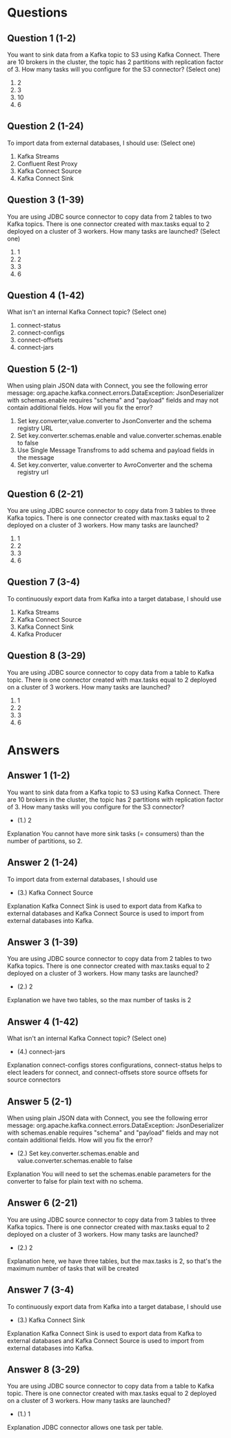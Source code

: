 # Questions
## Question 1 (1-2)
You want to sink data from a Kafka topic to S3 using Kafka Connect. There are 10 brokers in the cluster, the topic has 2 partitions with replication factor of 3. How many tasks will you configure for the S3 connector? (Select one)

1. 2
2. 3
3. 10
4. 6

## Question 2 (1-24)
To import data from external databases, I should use: (Select one)

1. Kafka Streams
2. Confluent Rest Proxy
3. Kafka Connect Source
4. Kafka Connect Sink


## Question 3 (1-39)
You are using JDBC source connector to copy data from 2 tables to two Kafka topics. There is one connector created with max.tasks equal to 2 deployed on a cluster of 3 workers. How many tasks are launched? (Select one)

1. 1
2. 2
3. 3
4. 6

## Question 4 (1-42)
What isn't an internal Kafka Connect topic?  (Select one)

1. connect-status
2. connect-configs
3. connect-offsets
4. connect-jars

## Question 5 (2-1)
When using plain JSON data with Connect, you see the following error message: org.apache.kafka.connect.errors.DataException: JsonDeserializer with schemas.enable requires "schema" and "payload" fields and may not contain additional fields. How will you fix the error?

1. Set key.converter,value.converter to JsonConverter and the schema registry URL
2. Set key.converter.schemas.enable and value.converter.schemas.enable to false
3. Use Single Message Transfroms to add schema and payload fields in the message
4. Set key.converter, value.converter to AvroConverter and the schema registry url

## Question 6 (2-21)
You are using JDBC source connector to copy data from 3 tables to three Kafka topics. There is one connector created with max.tasks equal to 2 deployed on a cluster of 3 workers. How many tasks are launched?

1. 1
2. 2
3. 3
4. 6

## Question 7 (3-4)
To continuously export data from Kafka into a target database, I should use

1. Kafka Streams
2. Kafka Connect Source
3. Kafka Connect Sink
4. Kafka Producer

## Question 8 (3-29)
You are using JDBC source connector to copy data from a table to Kafka topic. There is one connector created with max.tasks equal to 2 deployed on a cluster of 3 workers. How many tasks are launched?

1. 1
2. 2
3. 3
4. 6


# Answers 

## Answer 1 (1-2)
You want to sink data from a Kafka topic to S3 using Kafka Connect. There are 10 brokers in the cluster, the topic has 2 partitions with replication factor of 3. How many tasks will you configure for the S3 connector?

- (1.) 2


Explanation
You cannot have more sink tasks (= consumers) than the number of partitions, so 2.

## Answer 2 (1-24)
To import data from external databases, I should use

- (3.) Kafka Connect Source


Explanation
Kafka Connect Sink is used to export data from Kafka to external databases and Kafka Connect Source is used to import from external databases into Kafka.



## Answer 3 (1-39)
You are using JDBC source connector to copy data from 2 tables to two Kafka topics. There is one connector created with max.tasks equal to 2 deployed on a cluster of 3 workers. How many tasks are launched?

- (2.) 2
 
Explanation
we have two tables, so the max number of tasks is 2


## Answer 4 (1-42)
What isn't an internal Kafka Connect topic?  (Select one)

- (4.) connect-jars

Explanation
connect-configs stores configurations, connect-status helps to elect leaders for connect, and connect-offsets store source offsets for source connectors


## Answer 5 (2-1)
When using plain JSON data with Connect, you see the following error message: org.apache.kafka.connect.errors.DataException: JsonDeserializer with schemas.enable requires "schema" and "payload" fields and may not contain additional fields. How will you fix the error?

- (2.) Set key.converter.schemas.enable and value.converter.schemas.enable to false

Explanation
You will need to set the schemas.enable parameters for the converter to false for plain text with no schema.


## Answer 6 (2-21)
You are using JDBC source connector to copy data from 3 tables to three Kafka topics. There is one connector created with max.tasks equal to 2 deployed on a cluster of 3 workers. How many tasks are launched?

- (2.) 2

Explanation
here, we have three tables, but the max.tasks is 2, so that's the maximum number of tasks that will be created


## Answer 7 (3-4)
To continuously export data from Kafka into a target database, I should use

- (3.) Kafka Connect Sink

Explanation
Kafka Connect Sink is used to export data from Kafka to external databases and Kafka Connect Source is used to import from external databases into Kafka.


## Answer 8 (3-29)
You are using JDBC source connector to copy data from a table to Kafka topic. There is one connector created with max.tasks equal to 2 deployed on a cluster of 3 workers. How many tasks are launched?

- (1.) 1

Explanation
JDBC connector allows one task per table.



